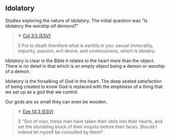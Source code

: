 ## Idolatory

Studies exploring the nature of idolatory. The initial question was "Is idolatory the worship oif demons?"

> ✝️ [Col 3:5 (ESV)](https://www.blueletterbible.org/esv/Col/3/5)
>
> 5 Put to death therefore what is earthly in you: sexual immorality, impurity, passion, evil desire, and covetousness, which is idolatry.

Idolatory is clear in the Bible it relates to the heart more than the object. There is no detail in that which is an empty object
being a demon or worship of a demon.

Idolatory is the forsalking of God in the heart. The deep seated satisfaction of being created to know God
is replaced with the emptiness of a thing that we set up as a god that we control. 

Our gods are so small they can even be wooden.

> ✝️ [Eze 14:3 (ESV)](https://www.blueletterbible.org/esv/Eze/14/3)
>
> 3 "Son of man, these men have taken their idols into their hearts, and set the stumbling block of their iniquity before their faces. Should I indeed let myself be consulted by them?